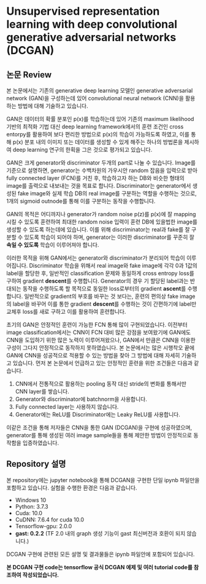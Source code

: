 # Unsupervised representation learning with deep convolutional generative adversarial networks (DCGAN)
## 논문 Review
본 논문에서는 기존의 generative deep learning 모델인 generative adversarial network (GAN)을 구성하는데 있어 convolutional neural network (CNN)을 활용하는 방법에 대해 기술하고 있습니다.

GAN은 데이터의 확률 분포인 p(x)를 학습하는데 있어 기존의 maximum likelihood 기반의 최적화 기법 대신 deep learning framework에서의 훈련 조건인 cross entorpy를 활용하여 보다 편리한 방법으로 p(x)의 학습이 가능하도록 하였고, 이를 통해 p(x) 분포 내의 이미지 또는 데이터를 생성할 수 있게 해주는 하나의 방법론을 제시하여 deep learning 연구의 한획을 그은 것으로 평가되고 있습니다.

GAN은 크게 generator와 discriminator 두개의 part로 나눌 수 있습니다. Image를 기준으로 설명하면, generator는 수백차원의 가우시안 random 잡음을 입력으로 받아 fully connected layer (FCN)를 거친 후, 학습하고자 하는 DB와 비슷한 형태의 image를 출력으로 내보내는 것을 목표로 합니다. Discriminator는 generator에서 생성된 fake image와 실제 학습 DB의 real image를 구분하는 역할을 수행하는 것으로, 1개의 sigmoid outnode를 통해 이를 구분하는 동작을 수행합니다.

GAN의 목적은 어디까지나 generator가 random noise p(z)를 p(x)에 잘 mapping 시킬 수 있도록 훈련하여 최대한 random noise 입력이 훈련 DB에 있을법한 image를 생성할 수 있도록 하는데에 있습니다. 이를 위해 discriminator는 real과 fake를 잘 구분할 수 있도록 학습이 되어야 하며, generator는 이러한 discriminator를 꾸준히 잘 **속일 수 있도록** 학습이 이루어져야 합니다.

이러한 목적을 위해 GAN에서는 generator와 discriminator가 분리되어 학습이 이루어집니다. Discriminator 학습을 위해서 real image와 fake image에 각각 0과 1값의 label을 할당한 후, 일반적인 classification 문제와 동일하게 cross entropy loss를 구하여 gradient **descent**를 수행합니다. Generator의 경우 기 할당된 label과는 반대되는 동작을 수행하도록 할 목적으로 동일한 loss로부터의 gradient **ascent**를 수행합니다. 일반적으로 gradient의 부호를 바꾸는 것 보다는, 훈련의 편의상 fake image의 label을 바꾸어 이를 통한 gradient **descent**를 수행하는 것이 간편하기에 label만 교체후 loss를 새로 구하고 이를 활용하여 훈련합니다.

초기의 GAN은 안정적인 훈련이 가능한 FCN 통해 많이 구현되었습니다. 이전부터 image classification에서는 CNN이 FCN 대비 많은 강점을 보여왔기에 GAN에도 CNN을 도입하기 위한 많은 노력이 이루어져왔으나, GAN에서 만큼은 CNN을 이용한 구성이 그다지 안정적으로 동작하지 못하였습니다. 본 논문에서는 많은 시행착오 끝에 GAN에 CNN을 성공적으로 적용할 수 있는 방법을 찾아 그 방법에 대해 자세히 기술하고 있습니다.
먼저 본 논문에서 언급하고 있는 안정적인 훈련을 위한 조건들은 다음과 같습니다.

1. CNN에서 전통적으로 활용하는 pooling 동작 대신 stride의 변화를 통해서만 CNN layer를 쌓습니다.
2. Generator와 discriminator에 batchnorm을 사용합니다.
3. Fully connected layer는 사용하지 않습니다.
4. Generator에는 ReLU를 Discriminator에는 Leaky ReLU를 사용합니다.

이같은 조건을 통해 저자들은 CNN을 통한 GAN (DCGAN)을 구현에 성공하였으며, generator를 통해 생성된 여러 image sample들을 통해 제안한 방법이 안정적으로 동작함을 입증하였습니다.

## Repository 설명
본 repository에는 jupyter notebook을 통해 DCGAN을 구현한 단일 ipynb 파일만을 포함하고 있습니다.
실험을 수행한 환경은 다음과 같습니다.
- Windows 10
- Python: 3.7.3
- Cuda: 10.0
- CuDNN: 7.6.4 for cuda 10.0
- Tensorflow-gpu: 2.0.0
- **gast: 0.2.2** (TF 2.0 내의 graph 생성 기능이 gast 최신버전과 호환이 되지 않습니다.)

DCGAN 구현에 관련된 모든 설명 및 결과물들은 ipynb 파일안에 포함되어 있습니다.

**본 DCGAN 구현 code는 tensorflow 공식 DCGAN 예제 및 여러 tutorial code를 참조하여 작성되었습니다.**
